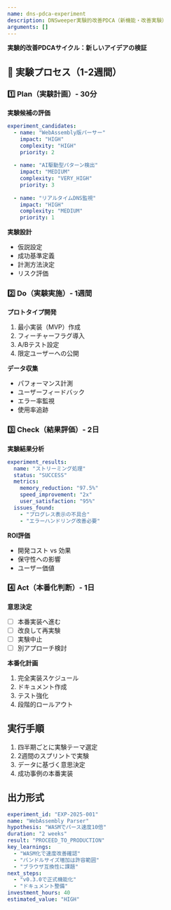 ```yaml
---
name: dns-pdca-experiment
description: DNSweeper実験的改善PDCA（新機能・改善実験）
arguments: []
---
```


**実験的改善PDCAサイクル：新しいアイデアの検証**

## 🧪 実験プロセス（1-2週間）

### 1️⃣ Plan（実験計画）- 30分
**実験候補の評価**
```yaml
experiment_candidates:
  - name: "WebAssembly版パーサー"
    impact: "HIGH"
    complexity: "HIGH"
    priority: 2
    
  - name: "AI駆動型パターン検出"
    impact: "MEDIUM"
    complexity: "VERY_HIGH"
    priority: 3
    
  - name: "リアルタイムDNS監視"
    impact: "HIGH"
    complexity: "MEDIUM"
    priority: 1
```

**実験設計**
- 仮説設定
- 成功基準定義
- 計測方法決定
- リスク評価

### 2️⃣ Do（実験実施）- 1週間
**プロトタイプ開発**
1. 最小実装（MVP）作成
2. フィーチャーフラグ導入
3. A/Bテスト設定
4. 限定ユーザーへの公開

**データ収集**
- パフォーマンス計測
- ユーザーフィードバック
- エラー率監視
- 使用率追跡

### 3️⃣ Check（結果評価）- 2日
**実験結果分析**
```yaml
experiment_results:
  name: "ストリーミング処理"
  status: "SUCCESS"
  metrics:
    memory_reduction: "97.5%"
    speed_improvement: "2x"
    user_satisfaction: "95%"
  issues_found:
    - "プログレス表示の不具合"
    - "エラーハンドリング改善必要"
```

**ROI評価**
- 開発コスト vs 効果
- 保守性への影響
- ユーザー価値

### 4️⃣ Act（本番化判断）- 1日
**意思決定**
- [ ] 本番実装へ進む
- [ ] 改良して再実験
- [ ] 実験中止
- [ ] 別アプローチ検討

**本番化計画**
1. 完全実装スケジュール
2. ドキュメント作成
3. テスト強化
4. 段階的ロールアウト

## 実行手順
1. 四半期ごとに実験テーマ選定
2. 2週間のスプリントで実験
3. データに基づく意思決定
4. 成功事例の本番実装

## 出力形式
```yaml
experiment_id: "EXP-2025-001"
name: "WebAssembly Parser"
hypothesis: "WASMでパース速度10倍"
duration: "2 weeks"
result: "PROCEED_TO_PRODUCTION"
key_learnings:
  - "WASM化で速度改善確認"
  - "バンドルサイズ増加は許容範囲"
  - "ブラウザ互換性に課題"
next_steps:
  - "v0.3.0で正式機能化"
  - "ドキュメント整備"
investment_hours: 40
estimated_value: "HIGH"
```